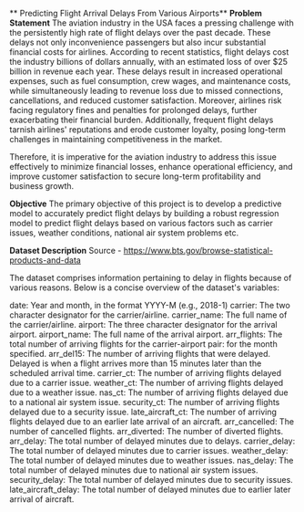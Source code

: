 **
Predicting Flight Arrival Delays From Various Airports**
**Problem Statement**
The aviation industry in the USA faces a pressing challenge with the persistently high rate of flight delays over the past decade. These delays not only inconvenience passengers but also incur substantial financial costs for airlines. According to recent statistics, flight delays cost the industry billions of dollars annually, with an estimated loss of over $25 billion in revenue each year. These delays result in increased operational expenses, such as fuel consumption, crew wages, and maintenance costs, while simultaneously leading to revenue loss due to missed connections, cancellations, and reduced customer satisfaction. Moreover, airlines risk facing regulatory fines and penalties for prolonged delays, further exacerbating their financial burden. Additionally, frequent flight delays tarnish airlines' reputations and erode customer loyalty, posing long-term challenges in maintaining competitiveness in the market.

Therefore, it is imperative for the aviation industry to address this issue effectively to minimize financial losses, enhance operational efficiency, and improve customer satisfaction to secure long-term profitability and business growth.

**Objective**
The primary objective of this project is to develop a predictive model to accurately predict flight delays by building a robust regression model to predict flight delays based on various factors such as carrier issues, weather conditions, national air system problems etc.

**Dataset Description**
Source - https://www.bts.gov/browse-statistical-products-and-data

The dataset comprises information pertaining to delay in flights because of various reasons. Below is a concise overview of the dataset's variables:

date: Year and month, in the format YYYY-M (e.g., 2018-1) 
carrier: The two character designator for the carrier/airline. 
carrier_name: The full name of the carrier/airline. 
airport: The three character designator for the arrival airport. 
airport_name: The full name of the arrival airport. 
arr_flights: The total number of arriving flights for the carrier-airport 
pair: for the month specified. 
arr_del15: The number of arriving flights that were delayed. Delayed is when a flight arrives more than 15 minutes later than the scheduled arrival time. 
carrier_ct: The number of arriving flights delayed due to a carrier issue. 
weather_ct: The number of arriving flights delayed due to a weather issue. 
nas_ct: The number of arriving flights delayed due to a national air system issue. 
security_ct: The number of arriving flights delayed due to a security issue. 
late_aircraft_ct: The number of arriving flights delayed due to an earlier late arrival of an aircraft. 
arr_cancelled: The number of cancelled flights. 
arr_diverted: The number of diverted flights. 
arr_delay: The total number of delayed minutes due to delays. 
carrier_delay: The total number of delayed minutes due to carrier issues. 
weather_delay: The total number of delayed minutes due to weather issues. 
nas_delay: The total number of delayed minutes due to national air system issues. 
security_delay: The total number of delayed minutes due to security issues. 
late_aircraft_delay: The total number of delayed minutes due to earlier later arrival of aircraft.
